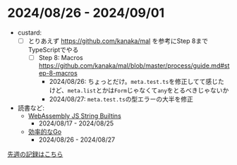 # 2024/08/26 - 2024/09/01

- custard:
    - [ ] とりあえず <https://github.com/kanaka/mal> を参考にStep 8までTypeScriptでやる
        - [ ] Step 8: Macros <https://github.com/kanaka/mal/blob/master/process/guide.md#step-8-macros>
            - 2024/08/26: ちょっとだけ。`meta.test.ts`を修正してて感じたけど、`meta.list`とかは`Form`じゃなくて`any`をとるべきじゃないか
            - 2024/08/27: `meta.test.ts`の型エラーの大半を修正
- 読書など:
    - [WebAssembly JS String Builtins](https://github.com/WebAssembly/js-string-builtins)
        - 2024/08/17 - 2024/08/25
    - [効率的なGo](https://www.oreilly.co.jp//books/9784814400539/)
        - 2024/08/26 - 2024/08/27

[先週の記録はこちら](https://github.com/igrep/daily-commits/blob/d0ab71c354d8dc8a65f5330cab3d4b6fe16e4a98/yesterday.md)

